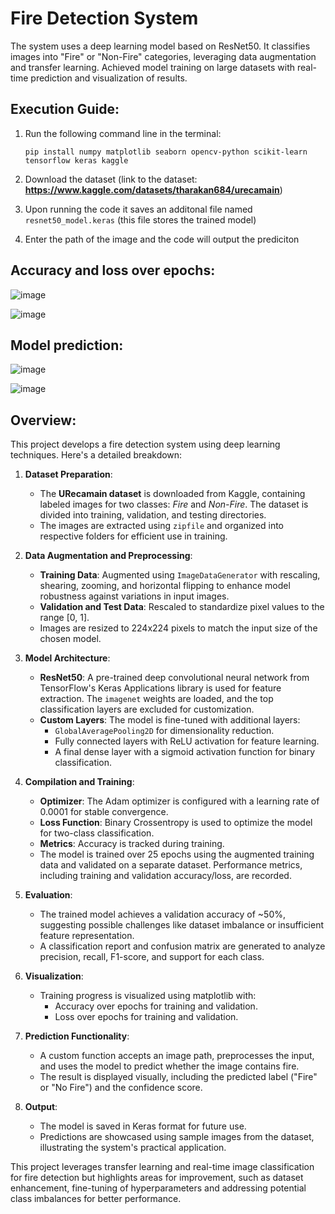 # Fire Detection System
The system uses a deep learning model based on ResNet50. It classifies images into "Fire" or "Non-Fire" categories, leveraging data augmentation and transfer learning. Achieved model training on large datasets with real-time prediction and visualization of results.

## Execution Guide:
1. Run the following command line in the terminal:
   ```
   pip install numpy matplotlib seaborn opencv-python scikit-learn tensorflow keras kaggle
   ```

2. Download the dataset (link to the dataset: **https://www.kaggle.com/datasets/tharakan684/urecamain**)

3. Upon running the code it saves an additonal file named `resnet50_model.keras` (this file stores the trained model)

4. Enter the path of the image and the code will output the prediciton

## Accuracy and loss over epochs:

![image](https://github.com/user-attachments/assets/734da48b-329d-49bd-a60f-f615cdf3d0a5) 

![image](https://github.com/user-attachments/assets/4c4c1114-3684-42ce-8b45-d518bf6f0522)

## Model prediction:

   ![image](https://github.com/user-attachments/assets/f2ca1938-202b-4132-8ebb-de161629eb25)

   ![image](https://github.com/user-attachments/assets/d814cd77-9933-43b2-918b-99bbeaf044b5)

## Overview:
This project develops a fire detection system using deep learning techniques. Here's a detailed breakdown:

1. **Dataset Preparation**:
   - The **URecamain dataset** is downloaded from Kaggle, containing labeled images for two classes: *Fire* and *Non-Fire*. The dataset is divided into training, validation, and testing directories.
   - The images are extracted using `zipfile` and organized into respective folders for efficient use in training.

2. **Data Augmentation and Preprocessing**:
   - **Training Data**: Augmented using `ImageDataGenerator` with rescaling, shearing, zooming, and horizontal flipping to enhance model robustness against variations in input images.
   - **Validation and Test Data**: Rescaled to standardize pixel values to the range [0, 1].
   - Images are resized to 224x224 pixels to match the input size of the chosen model.

3. **Model Architecture**:
   - **ResNet50**: A pre-trained deep convolutional neural network from TensorFlow's Keras Applications library is used for feature extraction. The `imagenet` weights are loaded, and the top classification layers are excluded for customization.
   - **Custom Layers**: The model is fine-tuned with additional layers:
     - `GlobalAveragePooling2D` for dimensionality reduction.
     - Fully connected layers with ReLU activation for feature learning.
     - A final dense layer with a sigmoid activation function for binary classification.

4. **Compilation and Training**:
   - **Optimizer**: The Adam optimizer is configured with a learning rate of 0.0001 for stable convergence.
   - **Loss Function**: Binary Crossentropy is used to optimize the model for two-class classification.
   - **Metrics**: Accuracy is tracked during training.
   - The model is trained over 25 epochs using the augmented training data and validated on a separate dataset. Performance metrics, including training and validation accuracy/loss, are recorded.

5. **Evaluation**:
   - The trained model achieves a validation accuracy of ~50%, suggesting possible challenges like dataset imbalance or insufficient feature representation.
   - A classification report and confusion matrix are generated to analyze precision, recall, F1-score, and support for each class.

6. **Visualization**:
   - Training progress is visualized using matplotlib with:
     - Accuracy over epochs for training and validation.
     - Loss over epochs for training and validation.

7. **Prediction Functionality**:
   - A custom function accepts an image path, preprocesses the input, and uses the model to predict whether the image contains fire.
   - The result is displayed visually, including the predicted label ("Fire" or "No Fire") and the confidence score.

8. **Output**:
   - The model is saved in Keras format for future use.
   - Predictions are showcased using sample images from the dataset, illustrating the system's practical application.

This project leverages transfer learning and real-time image classification for fire detection but highlights areas for improvement, such as dataset enhancement, fine-tuning of hyperparameters and addressing potential class imbalances for better performance.
